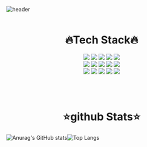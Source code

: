 ![header](https://capsule-render.vercel.app/api?type=waving&color=auto&height=300&section=header&text=Jiwoo&fontSize=90)
<br>
<br>

<div align=center>
 <h1>🔥Tech Stack🔥</h1>
 </div>
 
<div align=center>
 <img src="https://img.shields.io/badge/Java-007396??style=for-the-badge&logo=Java&logoColor=black"/>
 <img src="https://img.shields.io/badge/jQuery-0769AD??style=for-the-badge&logo=jQuery&logoColor=black"/>
 <img src="https://img.shields.io/badge/HTML5-E34F26??style=for-the-badge&logo=HTML5&logoColor=black"/>
 <img src="https://img.shields.io/badge/CSS3-1572B6??style=for-the-badge&logo=CSS3&logoColor=black"/>
 <img src="https://img.shields.io/badge/JavaScript-F7DF1E??style=for-the-badge&logo=JavaScript&logoColor=black"/> <br>
 
 <img src="https://img.shields.io/badge/React-61DAFB??style=for-the-badge&logo=React&logoColor=black"/>
 <img src="https://img.shields.io/badge/Redux-764ABC??style=for-the-badge&logo=Redux&logoColor=black"/>
 <img src="https://img.shields.io/badge/Spring-6DB33F??style=for-the-badge&logo=Spring&logoColor=black"/>
 <img src="https://img.shields.io/badge/Spring%20Boot-6DB33F??style=for-the-badge&logo=Spring%20Boot&logoColor=black"/>
 <img src="https://img.shields.io/badge/Node.js-339933??style=for-the-badge&logo=Node.js&logoColor=black"/> <br>
 
 <img src="https://img.shields.io/badge/MySQL-4479A1??style=for-the-badge&logo=MySQL&logoColor=black"/>
 <img src="https://img.shields.io/badge/PostgreSQL-4169E1??style=for-the-badge&logo=PostgreSQL&logoColor=black"/>
 <img src="https://img.shields.io/badge/MongoDB-47A248??style=for-the-badge&logo=MongoDB&logoColor=black"/>
 <img src="https://img.shields.io/badge/Linux-FCC624??style=for-the-badge&logo=Linux&logoColor=black"/>
 <img src="https://img.shields.io/badge/Docker-2496ED??style=for-the-badge&logo=Docker&logoColor=black"/>
</div>

<br>
<br>
<br>

<div align=center>
 <h1>⭐github Stats⭐</h1>
</div>

![Anurag's GitHub stats](https://github-readme-stats.vercel.app/api?username=mani703&show_icons=true)![Top Langs](https://github-readme-stats.vercel.app/api/top-langs/?username=mani703&layout=compact)
